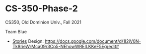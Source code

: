 # CS-350-Phase-2

CS350, Old Dominion Univ., Fall 2021

Team Blue

* [Stories](https://trello.com/b/xxVlr0wZ/cs-350-board)
Design:  https://docs.google.com/document/d/1I2jV0N-Tk8rieWrMca09r3Cp5-NEhowWREILKKeF5Eg/edit#
